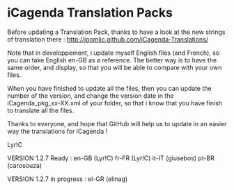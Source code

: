 iCagenda Translation Packs
==========================
Before updating a Translation Pack, thanks to have a look at the new strings of translation there : http://joomlic.github.com/iCagenda-Translations/

Note that in developpement, i update myself English files (and French), so you can take English en-GB as a reference.
The better way is to have the same order, and display, so that you will be able to compare with your own files.

When you have finished to update all the files, then you can update the number of the version, and change the version date in the iCagenda_pkg_xx-XX.xml of your folder, so that i know that you have finish to translate all the files.

Thanks to everyone, and hope that GitHub will help us to update in an easier way the translations for iCagenda !

Lyr!C


VERSION 1.2.7 Ready :
en-GB (Lyr!C)
fr-FR (Lyr!C)
it-IT (giusebos)
pt-BR (carosouza)

VERSION 1.2.7 in progress :
el-GR (elinag)
